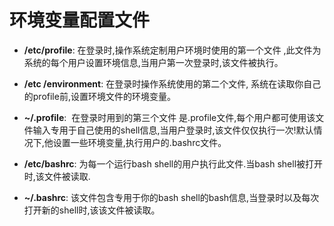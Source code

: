 # 环境变量配置文件

- **/etc/profile**: 在登录时,操作系统定制用户环境时使用的第一个文件 ,此文件为系统的每个用户设置环境信息,当用户第一次登录时,该文件被执行。

- **/etc /environment**: 在登录时操作系统使用的第二个文件, 系统在读取你自己的profile前,设置环境文件的环境变量。

- **~/.profile**:  在登录时用到的第三个文件 是.profile文件,每个用户都可使用该文件输入专用于自己使用的shell信息,当用户登录时,该文件仅仅执行一次!默认情况下,他设置一些环境变量,执行用户的.bashrc文件。

- **/etc/bashrc**: 为每一个运行bash shell的用户执行此文件.当bash shell被打开时,该文件被读取.

- **~/.bashrc**: 该文件包含专用于你的bash shell的bash信息,当登录时以及每次打开新的shell时,该该文件被读取。

